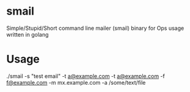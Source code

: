 # smail
Simple/Stupid/Short command line mailer (smail) binary for Ops usage written in golang

# Usage
./smail -s "test email" -t a@example.com -t a@example.com -f f@example.com -m mx.example.com -a /some/text/file
